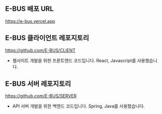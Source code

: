 ## E-BUS 배포 URL
https://e-bus.vercel.app

## E-BUS 클라이언트 레포지토리
https://github.com/E-BUS/CLIENT
- 웹사이트 개발을 위한 프론트엔드 코드입니다. React, Javascript를 사용했습니다.

## E-BUS 서버 레포지토리
https://github.com/E-BUS/SERVER
- API 서버 개발을 위한 백엔드 코드입니다. Spring, Java를 사용했습니다.
